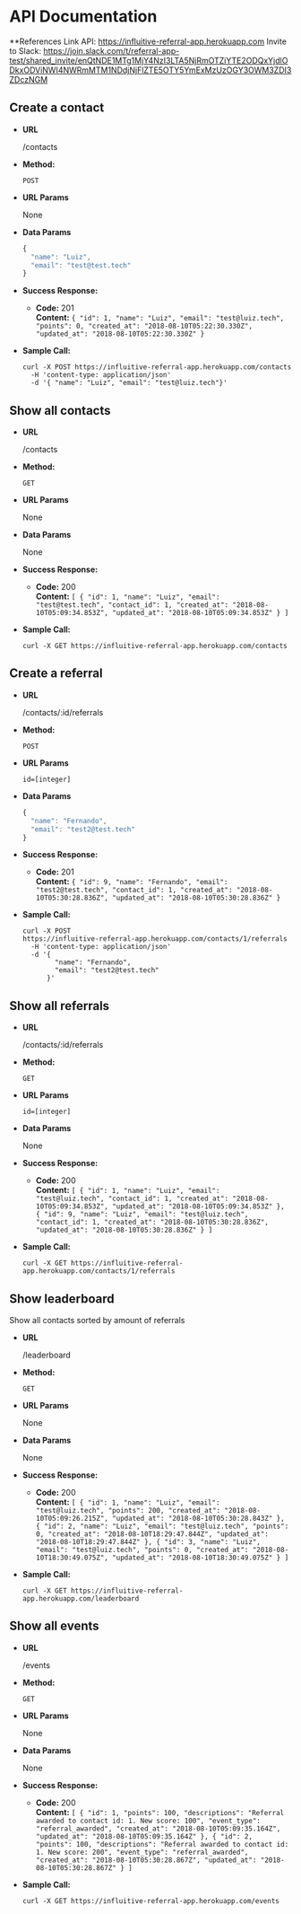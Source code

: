 # API Documentation

**References
Link API: <https://influitive-referral-app.herokuapp.com>
Invite to Slack: https://join.slack.com/t/referral-app-test/shared_invite/enQtNDE1MTg1MjY4NzI3LTA5NjRmOTZiYTE2ODQxYjdlODkxODViNWI4NWRmMTM1NDdjNjFlZTE5OTY5YmExMzUzOGY3OWM3ZDI3ZDczNGM

**Create a contact**
----
* **URL**

  /contacts

* **Method:**

  `POST`
  
*  **URL Params**

    None

* **Data Params**

    ```javascript
    {
      "name": "Luiz",
      "email": "test@test.tech"
    }
    ```

* **Success Response:**

  * **Code:** 201 <br />
    **Content:** `{ "id": 1, "name": "Luiz", "email": "test@luiz.tech", "points": 0, "created_at": "2018-08-10T05:22:30.330Z", "updated_at": "2018-08-10T05:22:30.330Z" }`

* **Sample Call:**

  ```shell
  curl -X POST https://influitive-referral-app.herokuapp.com/contacts 
    -H 'content-type: application/json'
    -d '{ "name": "Luiz", "email": "test@luiz.tech"}'
  ```

**Show all contacts**
----
* **URL**

  /contacts

* **Method:**

  `GET`
  
*  **URL Params**

    None

* **Data Params**

    None

* **Success Response:**

  * **Code:** 200 <br />
    **Content:** `[ { "id": 1, "name": "Luiz", "email": "test@test.tech", "contact_id": 1, "created_at": "2018-08-10T05:09:34.853Z", "updated_at": "2018-08-10T05:09:34.853Z" } ]`

* **Sample Call:**

  ```shell
  curl -X GET https://influitive-referral-app.herokuapp.com/contacts
  ```

**Create a referral**
----
* **URL**

  /contacts/:id/referrals

* **Method:**

  `POST`
  
*  **URL Params**

    `id=[integer]`

* **Data Params**

    ```javascript
    {
      "name": "Fernando",
      "email": "test2@test.tech"
    }
    ```

* **Success Response:**

  * **Code:** 201 <br />
    **Content:** `{ "id": 9, "name": "Fernando", "email": "test2@test.tech", "contact_id": 1, "created_at": "2018-08-10T05:30:28.836Z", "updated_at": "2018-08-10T05:30:28.836Z" }`

* **Sample Call:**

  ```shell
  curl -X POST
  https://influitive-referral-app.herokuapp.com/contacts/1/referrals
    -H 'content-type: application/json'
    -d '{
          "name": "Fernando",
          "email": "test2@test.tech"
        }'
  ```

**Show all referrals**
----
* **URL**

  /contacts/:id/referrals

* **Method:**

  `GET`
  
*  **URL Params**

    `id=[integer]`

* **Data Params**

    None

* **Success Response:**

  * **Code:** 200 <br />
    **Content:** `[ { "id": 1, "name": "Luiz", "email": "test@luiz.tech", "contact_id": 1, "created_at": "2018-08-10T05:09:34.853Z", "updated_at": "2018-08-10T05:09:34.853Z" }, { "id": 9, "name": "Luiz", "email": "test@luiz.tech", "contact_id": 1, "created_at": "2018-08-10T05:30:28.836Z", "updated_at": "2018-08-10T05:30:28.836Z" } ]`

* **Sample Call:**

  ```shell
  curl -X GET https://influitive-referral-app.herokuapp.com/contacts/1/referrals
  ```

**Show leaderboard**
----

Show all contacts sorted by amount of referrals

* **URL**

  /leaderboard

* **Method:**

  `GET`
  
*  **URL Params**

    None

* **Data Params**

    None

* **Success Response:**

  * **Code:** 200 <br />
    **Content:** `[ { "id": 1, "name": "Luiz", "email": "test@luiz.tech", "points": 200, "created_at": "2018-08-10T05:09:26.215Z", "updated_at": "2018-08-10T05:30:28.843Z" }, { "id": 2, "name": "Luiz", "email": "test@luiz.tech", "points": 0, "created_at": "2018-08-10T18:29:47.844Z", "updated_at": "2018-08-10T18:29:47.844Z" }, { "id": 3, "name": "Luiz", "email": "test@luiz.tech", "points": 0, "created_at": "2018-08-10T18:30:49.075Z", "updated_at": "2018-08-10T18:30:49.075Z" } ]`

* **Sample Call:**

  ```shell
  curl -X GET https://influitive-referral-app.herokuapp.com/leaderboard
  ```
**Show all events**
----
* **URL**

  /events

* **Method:**

  `GET`
  
*  **URL Params**

    None

* **Data Params**

    None

* **Success Response:**

  * **Code:** 200 <br />
    **Content:** `[ { "id": 1, "points": 100, "descriptions": "Referral awarded to contact id: 1. New score: 100", "event_type": "referral_awarded", "created_at": "2018-08-10T05:09:35.164Z", "updated_at": "2018-08-10T05:09:35.164Z" }, { "id": 2, "points": 100, "descriptions": "Referral awarded to contact id: 1. New score: 200", "event_type": "referral_awarded", "created_at": "2018-08-10T05:30:28.867Z", "updated_at": "2018-08-10T05:30:28.867Z" } ]`

* **Sample Call:**

  ```shell
  curl -X GET https://influitive-referral-app.herokuapp.com/events
  ```
